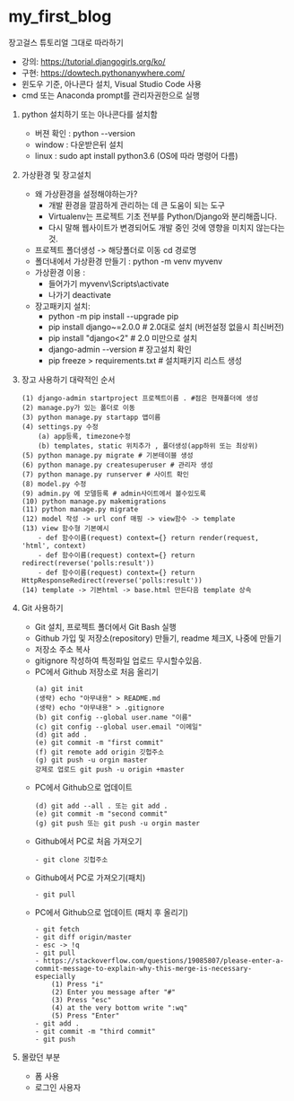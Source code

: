 # my_first_blog
장고걸스 튜토리얼 그대로 따라하기
- 강의: https://tutorial.djangogirls.org/ko/
- 구현: https://dowtech.pythonanywhere.com/
- 윈도우 기준, 아나콘다 설치, Visual Studio Code 사용
- cmd 또는 Anaconda prompt를 관리자권한으로 실행

1. python 설치하기 또는 아나콘다를 설치함
    - 버젼 확인 : python --version 
    - window : 다운받은뒤 설치
    - linux : sudo apt install python3.6 (OS에 따라 명령어 다름)

2. 가상환경 및 장고설치
    - 왜 가상환경을 설정해야하는가?
        - 개발 환경을 깔끔하게 관리하는 데 큰 도움이 되는 도구
        - Virtualenv는 프로젝트 기초 전부를 Python/Django와 분리해줍니다. 
        - 다시 말해 웹사이트가 변경되어도 개발 중인 것에 영향을 미치지 않는다는 것.
    - 프로젝트 폴더생성 -> 해당폴더로 이동 cd 경로명
    - 폴더내에서 가상환경 만들기 : python -m venv myvenv
    - 가상환경 이용 : 
      - 들어가기 myvenv\Scripts\activate
      - 나가기 deactivate
    - 장고패키지 설치: 
      - python -m pip install --upgrade pip
      - pip install django~=2.0.0 # 2.0대로 설치 (버전설정 없을시 최신버전)
      - pip install "django<2" # 2.0 미만으로 설치
      - django-admin --version # 장고설치 확인
      - pip freeze > requirements.txt # 설치패키지 리스트 생성

3. 장고 사용하기 대략적인 순서
    ```
    (1) django-admin startproject 프로젝트이름 . #점은 현재폴더에 생성
    (2) manage.py가 있는 폴더로 이동
    (3) python manage.py startapp 앱이름
    (4) settings.py 수정
        (a) app등록, timezone수정
        (b) templates, static 위치추가 , 폴더생성(app하위 또는 최상위)
    (5) python manage.py migrate # 기본테이블 생성
    (6) python manage.py createsuperuser # 관리자 생성
    (7) python manage.py runserver # 사이트 확인    
    (8) model.py 수정
    (9) admin.py 에 모델등록 # admin사이트에서 볼수있도록
    (10) python manage.py makemigrations
    (11) python manage.py migrate
    (12) model 작성 -> url conf 매핑 -> view함수 -> template
    (13) view 함수형 기본예시
        - def 함수이름(request) context={} return render(request, 'html', context)
        - def 함수이름(request) context={} return redirect(reverse('polls:result')) 
        - def 함수이름(request) context={} return HttpResponseRedirect(reverse('polls:result')) 
    (14) template -> 기본html -> base.html 만든다음 template 상속
    
    ```

4. Git 사용하기
    - Git 설치, 프로젝트 폴더에서 Git Bash 실행
    - Github 가입 및 저장소(repository) 만들기, readme 체크X, 나중에 만들기 
    - 저장소 주소 복사
    - gitignore 작성하여 특정파일 업로드 무시할수있음.
    - PC에서 Github 저장소로 처음 올리기
        ``` 
        (a) git init
        (생략) echo "아무내용" > README.md
        (생략) echo "아무내용" > .gitignore
        (b) git config --global user.name "이름"
        (c) git config --global user.email "이메일"
        (d) git add .
        (e) git commit -m "first commit"
        (f) git remote add origin 깃헙주소
        (g) git push -u orgin master
        강제로 업로드 git push -u origin +master
        ```
    - PC에서 Github으로 업데이트
        ``` 
        (d) git add --all . 또는 git add .
        (e) git commit -m "second commit"
        (g) git push 또는 git push -u orgin master
        ```    
    - Github에서 PC로 처음 가져오기
        ``` 
        - git clone 깃헙주소
        ```        
    - Github에서 PC로 가져오기(패치)
        ``` 
        - git pull
        ```            
    - PC에서 Github으로 업데이트 (패치 후 올리기)
        ``` 
        - git fetch
        - git diff origin/master
        - esc -> !q
        - git pull
        - https://stackoverflow.com/questions/19085807/please-enter-a-commit-message-to-explain-why-this-merge-is-necessary-especially
            (1) Press "i"
            (2) Enter you message after "#"
            (3) Press "esc"
            (4) at the very bottom write ":wq"
            (5) Press "Enter"
        - git add .
        - git commit -m "third commit"
        - git push
        ```           

5. 몰랐던 부분
    - 폼 사용
    - 로그인 사용자



